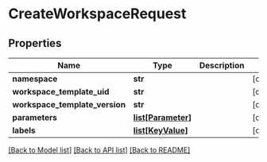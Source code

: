 # CreateWorkspaceRequest

## Properties
Name | Type | Description | Notes
------------ | ------------- | ------------- | -------------
**namespace** | **str** |  | [optional] 
**workspace_template_uid** | **str** |  | [optional] 
**workspace_template_version** | **str** |  | [optional] 
**parameters** | [**list[Parameter]**](Parameter.md) |  | [optional] 
**labels** | [**list[KeyValue]**](KeyValue.md) |  | [optional] 

[[Back to Model list]](../README.md#documentation-for-models) [[Back to API list]](../README.md#documentation-for-api-endpoints) [[Back to README]](../README.md)


